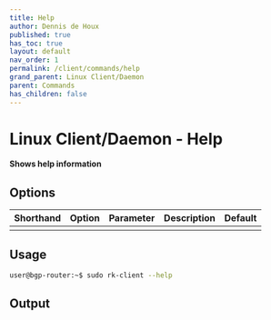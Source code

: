 ```yaml
---
title: Help
author: Dennis de Houx
published: true
has_toc: true
layout: default
nav_order: 1
permalink: /client/commands/help
grand_parent: Linux Client/Daemon
parent: Commands
has_children: false
---
```


# Linux Client/Daemon - Help

**Shows help information**

## Options

| Shorthand | Option | Parameter | Description | Default |
| --------- | ------ | --------- | ----------- | ------- |
|           |        |           |             |         |

## Usage

```bash
user@bgp-router:~$ sudo rk-client --help
```

## Output

<TODO>
